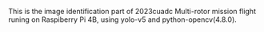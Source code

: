 This is the image identification part of 2023cuadc Multi-rotor mission flight runing on Raspiberry Pi 4B, using yolo-v5 and python-opencv(4.8.0).
